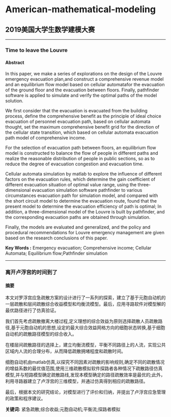 # American-mathematical-modeling  

## 2019美国大学生数学建模大赛             
----
###                                                  Time to leave the Louvre  
####                                                         Abstract  
   In this paper, we make a series of explorations on the design of the Louvre emergency evacuation plan,and construct a comprehensive revenue model and an equilibrium flow model based on cellular automatafor the evacuation of the ground floor and the evacuation between floors. Finally, pathfinder software is applied to simulate and verify the optimal paths of the model solution.    

We first consider that the evacuation is evacuated from the building process, define the comprehensive benefit as the principle of ideal choice evacuation of personnel evacuation path, based on cellular automata thought, set the maximum comprehensive benefit grid for the direction of the cellular state transition, which based on cellular automata evacuation path model of comprehensive income.    

For the selection of evacuation path between floors, an equilibrium flow model is constructed to balance the flow of people in different paths and realize the reasonable distribution of people in public sections, so as to reduce the degree of evacuation congestion and evacuation time.    

Cellular automata simulation by matlab to explore the influence of different factors on the evacuation rules, which determine the gain coefficient of different evacuation situation of optimal value range, using the three-dimensional evacuation simulation software pathfinder to various circumstances evacuation path for simulation model, and compared with the short circuit model to determine the evacuation route, found that the present model to determine the evacuation efficiency of path is optimal; In addition, a three-dimensional
model of the Louvre is built by pathfinder, and the corresponding evacuation paths are obtained through simulation.    

Finally, the models are evaluated and generalized, and the policy and procedural recommendations for Louvre emergency management are given based on the research conclusions of this paper.    

   **Key Words :**  Emergency evacuation;  Comprehensive income;      Cellular Automata; Equilibrium flow;Pathfinder simulation    
   
-----
###                                                   离开卢浮宫的时间到了
####                                                        摘要  
本文对罗浮宫应急疏散方案的设计进行了一系列的探索，建立了基于元胞自动机的一层疏散和层间疏散综合收益模型和均衡流模型。最后，应用寻路软件对模型解的最优路径进行了仿真验证。

我们首先考虑疏散撤离大楼过程,定义理想的综合效益为原则选择疏散人员疏散路径,基于元胞自动机的思想,设定的最大综合效益网格方向的细胞状态转换,基于细胞自动机的疏散路径模型的综合收入。

在楼层间疏散路径的选择上，建立均衡流模型，平衡不同路径上的人流，实现公共区域内人流的合理分布，从而降低疏散拥堵程度和疏散时间。

细胞自动机由matlab仿真,以探究不同因素对疏散的影响规则,确定不同的疏散情况的增益系数的最优值范围,使用三维疏散模拟软件探路者各种情况下疏散路径仿真模型,并与短路模型确定疏散路线,发现本模型确定的路径疏散效率是最优的;此外，利用寻路器建立了卢浮宫的三维模型，并通过仿真得到相应的疏散路径。

最后，根据本文的研究结论，对模型进行了评价和归纳，并提出了卢浮宫应急管理的政策和程序建议。

   **关键词:** 紧急疏散;综合收益;元胞自动机;平衡流;探路者模拟

